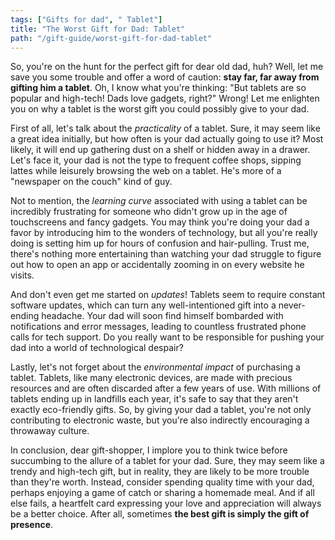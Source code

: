 ```yaml
---
tags: ["Gifts for dad", " Tablet"]
title: "The Worst Gift for Dad: Tablet"
path: "/gift-guide/worst-gift-for-dad-tablet"
---
```


So, you're on the hunt for the perfect gift for dear old dad, huh? Well, let me save you some trouble and offer a word of caution: **stay far, far away from gifting him a tablet**. Oh, I know what you're thinking: "But tablets are so popular and high-tech! Dads love gadgets, right?" Wrong! Let me enlighten you on why a tablet is the worst gift you could possibly give to your dad.

First of all, let's talk about the *practicality* of a tablet. Sure, it may seem like a great idea initially, but how often is your dad actually going to use it? Most likely, it will end up gathering dust on a shelf or hidden away in a drawer. Let's face it, your dad is not the type to frequent coffee shops, sipping lattes while leisurely browsing the web on a tablet. He's more of a "newspaper on the couch" kind of guy.

Not to mention, the *learning curve* associated with using a tablet can be incredibly frustrating for someone who didn't grow up in the age of touchscreens and fancy gadgets. You may think you're doing your dad a favor by introducing him to the wonders of technology, but all you're really doing is setting him up for hours of confusion and hair-pulling. Trust me, there's nothing more entertaining than watching your dad struggle to figure out how to open an app or accidentally zooming in on every website he visits.

And don't even get me started on *updates*! Tablets seem to require constant software updates, which can turn any well-intentioned gift into a never-ending headache. Your dad will soon find himself bombarded with notifications and error messages, leading to countless frustrated phone calls for tech support. Do you really want to be responsible for pushing your dad into a world of technological despair?

Lastly, let's not forget about the *environmental impact* of purchasing a tablet. Tablets, like many electronic devices, are made with precious resources and are often discarded after a few years of use. With millions of tablets ending up in landfills each year, it's safe to say that they aren't exactly eco-friendly gifts. So, by giving your dad a tablet, you're not only contributing to electronic waste, but you're also indirectly encouraging a throwaway culture.

In conclusion, dear gift-shopper, I implore you to think twice before succumbing to the allure of a tablet for your dad. Sure, they may seem like a trendy and high-tech gift, but in reality, they are likely to be more trouble than they're worth. Instead, consider spending quality time with your dad, perhaps enjoying a game of catch or sharing a homemade meal. And if all else fails, a heartfelt card expressing your love and appreciation will always be a better choice. After all, sometimes **the best gift is simply the gift of presence**.